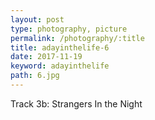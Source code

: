 ```yaml
---
layout: post
type: photography, picture
permalink: /photography/:title
title: adayinthelife-6
date: 2017-11-19
keyword: adayinthelife
path: 6.jpg
---
```


Track 3b: Strangers In the Night
